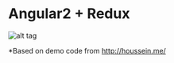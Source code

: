 # Angular2 + Redux

![alt tag](https://raw.githubusercontent.com/unseen1980/crudAngular2Redux/master/screenshot.PNG)

*Based on demo code from http://houssein.me/

